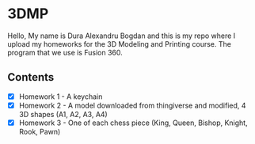 # 3DMP

Hello,
My name is Dura Alexandru Bogdan and this is my repo where I upload my homeworks for the 3D Modeling and Printing course.
The program that we use is Fusion 360.

## Contents

- [x] Homework 1 - A keychain
- [x] Homework 2 - A model downloaded from thingiverse and modified, 4 3D shapes (A1, A2, A3, A4) 
- [x] Homework 3 - One of each chess piece (King, Queen, Bishop, Knight, Rook, Pawn)
